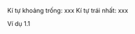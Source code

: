 <!-- Slide 17 -->
Kí tự khoảng trống: xxx
Kí tự   trái nhất: xxx


<!-- Slide 18 -->
Ví dụ 1.1
<!-- Slide 18 -->


